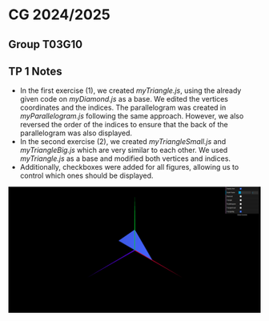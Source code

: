 # CG 2024/2025

## Group T03G10

## TP 1 Notes

- In the first exercise (1), we created *_myTriangle.js_*, using the already given code on *_myDiamond.js_* as a base. We edited the vertices coordinates and the indices. The parallelogram was created in *_myParallelogram.js_* following the same approach. However, we also reversed the order of the indices to ensure that the back of the parallelogram was also displayed.
- In the second exercise (2), we created *_myTriangleSmall.js_* and *_myTriangleBig.js_* which are very similar to each other. We used *_myTriangle.js_* as a base and modified both vertices and indices.
- Additionally, checkboxes were added for all figures, allowing us to control which ones should be displayed.

![Screenshot 1](screenshots/cgra-t03g10-tp1-1.png)
